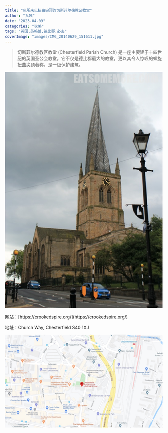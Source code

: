 ```yaml
---
title: "见所未见扭曲尖顶的切斯菲尔德教区教堂"
author: "九姨"
date: "2023-04-09"
categories: "攻略"
tags: "英国,英格兰,德比郡,必去"
coverImage: "images/IMG_20140629_151611.jpg"
---
```


>切斯菲尔德教区教堂 (Chesterfield Parish Church) 是一座主要建于十四世纪的英国圣公会教堂。它不仅是德比郡最大的教堂，更以其令人惊叹的螺旋扭曲尖顶著称，是一级保护建筑。

![Chesterfield Parish Church](images/IMG_20140629_151611.jpg)


网站：[https://crookedspire.org/](https://crookedspire.org/)

地址：Church Way, Chesterfield S40 1XJ

![Chesterfield Parish Church](images/chesterfieldparish.jpg)